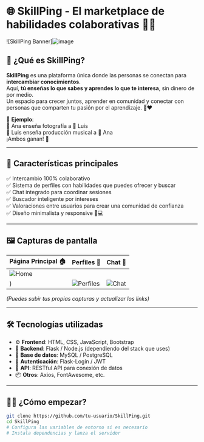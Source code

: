 # 🌐 SkillPing - El marketplace de habilidades colaborativas 🤝✨

![SkillPing Banner]![image](https://github.com/user-attachments/assets/8dd1319b-7cf7-4711-b15a-07b672ea83e3)


## 🚀 ¿Qué es SkillPing?

**SkillPing** es una plataforma única donde las personas se conectan para **intercambiar conocimientos**.  
Aquí, **tú enseñas lo que sabes y aprendes lo que te interesa**, sin dinero de por medio.  
Un espacio para crecer juntos, aprender en comunidad y conectar con personas que comparten tu pasión por el aprendizaje. 🧠❤️

🎯 **Ejemplo**:  
👩 Ana enseña fotografía a 🧑 Luis  
🧑 Luis enseña producción musical a 👩 Ana  
¡Ambos ganan! 🎉

---

## 🧩 Características principales

✅ Intercambio 100% colaborativo  
✅ Sistema de perfiles con habilidades que puedes ofrecer y buscar  
✅ Chat integrado para coordinar sesiones  
✅ Buscador inteligente por intereses  
✅ Valoraciones entre usuarios para crear una comunidad de confianza  
✅ Diseño minimalista y responsive 📱💻

---

## 🖼️ Capturas de pantalla

| Página Principal 🏠 | Perfiles 👥 | Chat 💬 |
|--------------------|-------------|--------|
| ![Home](https://github.com/user-attachments/assets/1410dcfc-d12e-430b-97f4-e2d446b53031)
) | ![Perfiles](https://via.placeholder.com/300x200.png?text=Perfiles) | ![Chat](https://via.placeholder.com/300x200.png?text=Chat) |

*(Puedes subir tus propias capturas y actualizar los links)*

---

## 🛠️ Tecnologías utilizadas

- ⚙️ **Frontend**: HTML, CSS, JavaScript, Bootstrap  
- 🧠 **Backend**: Flask / Node.js (dependiendo del stack que uses)  
- 💾 **Base de datos**: MySQL / PostgreSQL  
- 🧪 **Autenticación**: Flask-Login / JWT  
- 🔌 **API**: RESTful API para conexión de datos  
- 📦 **Otros**: Axios, FontAwesome, etc.

---

## 🧑‍💻 ¿Cómo empezar?

```bash
git clone https://github.com/tu-usuario/SkillPing.git
cd SkillPing
# Configura las variables de entorno si es necesario
# Instala dependencias y lanza el servidor
